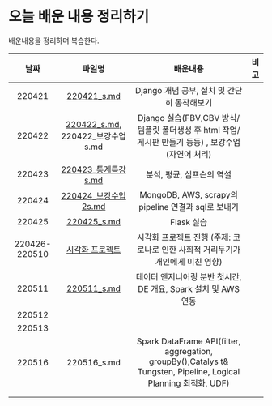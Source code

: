 # 오늘 배운 내용 정리하기
배운내용을 정리하며 복습한다.









|     날짜      |                            파일명                            |                           배운내용                           | 비고 |
| :-----------: | :----------------------------------------------------------: | :----------------------------------------------------------: | :--: |
|    220421     | [220421_s.md](https://github.com/suyeee/todo_study/blob/master/220421_s.md) |         Django 개념 공부, 설치 및 간단히 동작해보기          |      |
|    220422     | [220422_s.md](https://github.com/suyeee/todo_study/blob/master/220422_s.md), 220422_보강수업s.md | Django 실습(FBV,CBV 방식/ 템플릿 폴더생성 후 html 작업/ 게시판 만들기 등등) , 보강수업(자연어 처리) |      |
|    220423     | [220423_통계특강s.md](https://github.com/suyeee/todo_study/blob/master/220423_%ED%86%B5%EA%B3%84%ED%8A%B9%EA%B0%95s.md) |                  분석, 평균, 심프슨의 역설                   |      |
|    220424     | [220424_보강수업2s.md](https://github.com/suyeee/todo_study/blob/master/220424_%EB%B3%B4%EA%B0%95%EC%88%98%EC%97%852s.md) |     MongoDB, AWS, scrapy의 pipeline 연결과 sql로 보내기      |      |
|    220425     | [220425_s.md](https://github.com/suyeee/todo_study/blob/master/220425_s.md) |                          Flask 실습                          |      |
| 220426-220510 | [시각화 프로젝트](https://github.com/suyeee/Visualization-Project.git) | 시각화 프로젝트 진행 (주제: 코로나로 인한 사회적 거리두기가 개인에게 미친 영향) |      |
|    220511     | [220511_s.md](https://github.com/suyeee/todo_study/blob/master/220511_s.md) | 데이터 엔지니어링 분반 첫시간, DE 개요, Spark 설치 및 AWS 연동 |      |
|    220512     |                                                              |                                                              |      |
|    220513     |                                                              |                                                              |      |
|    220516     |                         220516_s.md                          | Spark DataFrame API(filter, aggregation, groupBy(),Catalys t& Tungsten, Pipeline, Logical Planning 최적화, UDF) |      |
|               |                                                              |                                                              |      |
|               |                                                              |                                                              |      |

